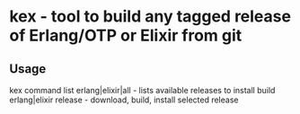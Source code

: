 kex - tool to build any tagged release of Erlang/OTP or Elixir from git
=======================================================================


Usage
----
kex command
	list erlang|elixir|all    - lists available releases to install
	build erlang|elixir release           - download, build, install selected release

